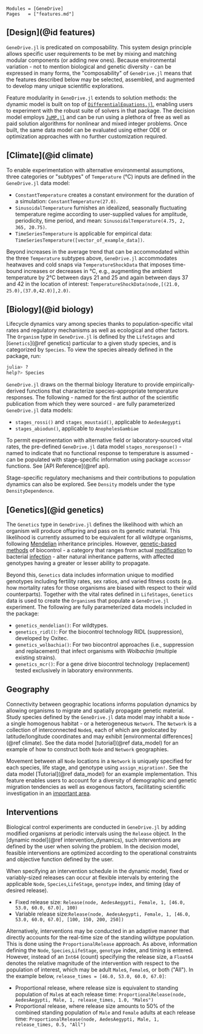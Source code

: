 
```@index
Modules = [GeneDrive]
Pages   = ["features.md"]
```
## [Design](@id features)

`GeneDrive.jl` is predicated on composability. This system design principle allows specific user requirements to be met by mixing and matching modular components (or adding new ones). Because environmental variation - not to mention biological and genetic diversity - can be expressed in many forms, the "composability" of `GeneDrive.jl` means that the features described below may be selected, assembled, and augmented to develop many unique scientific explorations.   

Feature modularity in `GeneDrive.jl` extends to solution methods: the dynamic model is built on top of [`DifferentialEquations.jl`](https://diffeq.sciml.ai/stable/), enabling users to experiment with the robust suite of solvers in that package. The decision model employs [`JuMP.jl`](https://jump.dev/JuMP.jl/stable/) and can be run using a plethora of free as well as paid solution algorithms for nonlinear and mixed integer problems. Once built, the same data model can be evaluated using either ODE or optimization approaches with no further customization required.  

## [Climate](@id climate)

To enable experimentation with alternative environmental assumptions, three categories or "subtypes" of `Temperature` (°C) inputs are defined in the `GeneDrive.jl` data model: 
* `ConstantTemperature` creates a constant environment for the duration of a simulation: `ConstantTemperature(27.0)`. 
* `SinusoidalTemperature` furnishes an idealized, seasonally fluctuating temperature regime according to user-supplied values for amplitude, periodicity, time period, and mean: `SinusoidalTemperature(4.75, 2, 365, 20.75)`. 
* `TimeSeriesTemperature` is applicable for empirical data: `TimeSeriesTemperature([vector_of_example_data])`.   

Beyond increases in the average trend that can be accommodated within the three `Temperature` subtypes above, `GeneDrive.jl` accommodates heatwaves and cold snaps via `TemperatureShockData` that imposes time-bound increases or decreases in °C, e.g., augmenting the ambient temperature by 2°C between days 21 and 25 and again between days 37 and 42 in the location of interest: `TemperatureShockData(node,[(21.0, 25.0),(37.0,42.0)],2.0)`.

## [Biology](@id biology)

Lifecycle dynamics vary among species thanks to population-specific vital rates and regulatory mechanisms as well as ecological and other factors. The `Organism` type in `GeneDrive.jl` is defined by the `LifeStages` and [`Genetics`](@ref genetics) particular to a given study species, and is categorized by `Species`. To view the species already defined in the package, run: 
```julia
julia> ? 
help?> Species 
```
`GeneDrive.jl` draws on the thermal biology literature to provide empirically-derived functions that characterize species-appropriate temperature responses. The following - named for the first author of the scientific publication from which they were sourced - are fully parameterized `GeneDrive.jl` data models: 
* `stages_rossi()` and `stages_moustaid()`, applicable to `AedesAegypti`
* `stages_abiodun()`, applicable to `AnophelesGambiae`

To permit experimentation with alternative field or laboratory-sourced vital rates, the pre-defined `GeneDrive.jl` data model `stages_noresponse()` - named to indicate that no functional response to temperature is assumed - can be populated with stage-specific information using package `accessor` functions. See [API Reference](@ref api). 

Stage-specific regulatory mechanisms and their contributions to population dynamics can also be explored. See `Density` models under the type `DensityDependence`.

## [Genetics](@id genetics)

The `Genetics` type in `GeneDrive.jl` defines the likelihood with which an organism will produce offspring and pass on its genetic material. This likelihood is currently assumed to be equivalent for all wildtype organisms, following [Mendelian](https://en.wikipedia.org/wiki/Mendelian_inheritance) inheritance principles. However, [genetic-based methods](https://fnih.org/what-we-do/geneconvene/about/genetic-biocontrol) of biocontrol - a category that ranges from actual [modification](https://www.nature.com/articles/d41586-019-02087-5) to bacterial [infection](http://www.eliminatedengue.com/our-research/Wolbachia) - alter natural inheritance patterns, with affected genotypes having a greater or lesser ability to propagate. 

Beyond this, `Genetics` data includes information unique to modified genotypes including fertility rates, sex ratios, and varied fitness costs (e.g. how mortality rates for those organisms are biased with respect to their wild counterparts). Together with the vital rates defined in `LifeStages`, `Genetics` data is used to create the `Organism`s that populate a `GeneDrive.jl` experiment. The following are fully parameterized data models included in the package: 
* `genetics_mendelian()`: For wildtypes. 
* `genetics_ridl()`: For the biocontrol technology RIDL (suppression), developed by Oxitec. 
* `genetics_wolbachia()`: For two biocontrol approaches (i.e., suppression and replacement) that infect organisms with *Wolbachia* (multiple existing strains).
* `genetics_mcr()`: For a gene drive biocontrol technology (replacement) tested exclusively in laboratory environnments. 

## Geography

Connectivity between geographic locations informs population dynamics by allowing organisms to migrate and spatially propagate genetic material. Study species defined by the `GeneDrive.jl` data model may inhabit a `Node` - a single homogenous habitat - or a heterogeneous `Network`. The `Network` is a collection of interconnected `Node`s, each of which are geolocated by latitude/longitude coordinates and may exhibit [environmental differences](@ref climate). See the data model [tutorial](@ref data_model) for an example of how to construct both `Node` and `Network` geographies. 

Movement between all `Node` locations in a `Network` is uniquely specified for each species, life stage, and genotype using `assign_migration!`. See the data model [Tutorial](@ref data_model) for an example implementation. This feature enables users to account for a diversity of demographic and genetic migration tendencies as well as exogenous factors, facilitating scientific investigation in an [important area](https://www.science.org/content/article/windborne-mosquitoes-may-carry-malaria-hundreds-kilometers). 

## Interventions

Biological control experiments are conducted in `GeneDrive.jl` by adding modified organisms at periodic intervals using the `Release` object. In the [dynamic model](@ref intervention_dynamics), such interventions are defined by the user when solving the problem. In the decision model, feasible interventions are optimized according to the operational constraints and objective function defined by the user. 

When specifying an intervention schedule in the dynamic model, fixed or variably-sized releases can occur at flexible intervals by entering the applicable `Node`, `Species`,`LifeStage`, `genotype` index, and timing (day of desired release).
* Fixed release size: `Release(node, AedesAegypti, Female, 1, [46.0, 53.0, 60.0, 67.0], 100)`
* Variable release size:`Release(node, AedesAegypti, Female, 1, [46.0, 53.0, 60.0, 67.0], [100, 150, 200, 250])`

Alternatively, interventions may be conducted in an adaptive manner that directly accounts for the real-time size of the standing wildtype population. This is done using the `ProportionalRelease` approach. As above, information defining the `Node`, `Species`,`LifeStage`, `genotype` index, and timing is entered. However, instead of an `Int64` (count) specifying the release size, a `Float64` denotes the relative magnitude of the intervention with respect to the population of interest, which may be adult `Male`s, `Female`s, or both ("All"). In the example below, `release_times = [46.0, 53.0, 60.0, 67.0]`:
* Proportional release, where release size is equivalent to standing population of `Male`s at each release time: `ProportionalRelease(node, AedesAegypti, Male, 1, release_times, 1.0, "Males")`
* Proportional release, where release size amounts to 50% of the combined standing population of `Male` and `Female` adults at each release time: `ProportionalRelease(node, AedesAegypti, Male, 1, release_times, 0.5, "All")`


